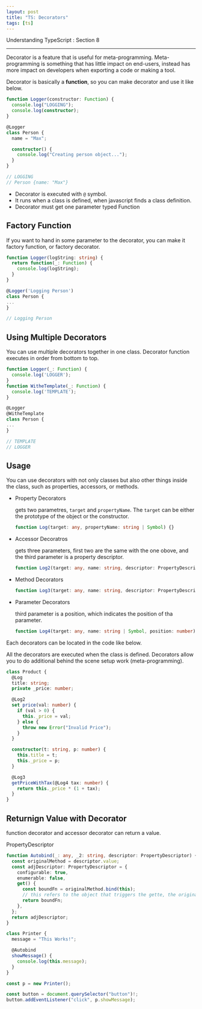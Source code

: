 ```yaml
---
layout: post
title: "TS: Decorators"
tags: [ts]
---
```


Understanding TypeScript : Section 8

---

Decorator is a feature that is useful for meta-programming. Meta-programming is something that has little impact on end-users, instead has more impact on developers when exporting a code or making a tool.

Decorator is basically a **function**, so you can make decorator and use it like below.

```typescript
function Logger(constructor: Function) {
  console.log("LOGGING");
  console.log(constructor);
}

@Logger
class Person {
  name = "Max";

  constructor() {
    console.log("Creating person object...");
  }
}

// LOGGING
// Person {name: "Max"}
```

- Decorator is executed with `@` symbol.
- It runs when a class is defined, when javascript finds a class definition.
- Decorator must get one parameter typed Function

## Factory Function

If you want to hand in some parameter to the decorator, you can make it factory function, or factory decorator.

```typescript
function Logger(logString: string) {
  return function(_: Function) {
    console.log(logString);
  }
}

@Logger('Logging Person')
class Person {
...
}

// Logging Person
```

## Using Multiple Decorators

You can use multiple decorators together in one class. Decorator function executes in order from bottom to top.

```typescript
function Logger(_: Function) {
  console.log('LOGGER');
}
function WitheTemplate(_: Function) {
  console.log('TEMPLATE');
}

@Logger
@WitheTemplate
class Person {
...
}

// TEMPLATE
// LOGGER
```

## Usage

You can use decorators with not only classes but also other things inside the class, such as properties, accessors, or methods.

- Property Decorators

  gets two parametres, `target` and `propertyName`. The `target` can be either the prototype of the object or the constructor.

  ```typescript
  function Log(target: any, propertyName: string | Symbol) {}
  ```

- Accessor Decoratros

  gets three parameters, first two are the same with the one obove, and the third parameter is a property descriptor.

  ```typescript
  function Log2(target: any, name: string, descriptor: PropertyDescriptor) {}
  ```

- Method Decorators

  ```typescript
  function Log3(target: any, name: string, descriptor: PropertyDescriptor) {}
  ```

- Parameter Decorators

  third parameter is a position, which indicates the position of tha parameter.

  ```typescript
  function Log4(target: any, name: string | Symbol, position: number) {}
  ```

Each decorators can be located in the code like below.

All the decorators are executed when the class is defined. Decorators allow you to do additional behind the scene setup work (meta-programming).

```typescript
class Product {
  @Log
  title: string;
  private _price: number;

  @Log2
  set price(val: number) {
    if (val > 0) {
      this._price = val;
    } else {
      throw new Error("Invalid Price");
    }
  }

  constructor(t: string, p: number) {
    this.title = t;
    this._price = p;
  }

  @Log3
  getPriceWithTax(@Log4 tax: number) {
    return this._price * (1 + tax);
  }
}
```

## Returnign Value with Decorator

function decorator and accessor decorator can return a value.

PropertyDescriptor

```typescript
function Autobind(_: any, _2: string, descriptor: PropertyDescriptor) {
  const originalMethod = descriptor.value;
  const adjDescriptor: PropertyDescriptor = {
    configurable: true,
    enumerable: false,
    get() {
      const boundFn = originalMethod.bind(this);
      // this refers to the object that triggers the gette, the originally defined the method.
      return boundFn;
    },
  };
  return adjDescriptor;
}

class Printer {
  message = "This Works!";

  @Autobind
  showMessage() {
    console.log(this.message);
  }
}

const p = new Printer();

const button = document.querySelector("button")!;
button.addEventListener("click", p.showMessage);
```
